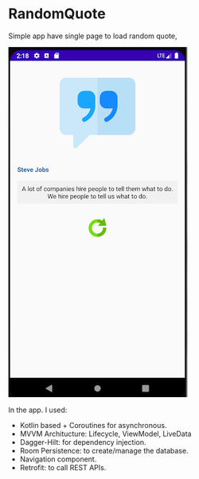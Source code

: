 # RandomQuote

Simple app have single page to load random quote,

<img src="/screenshot2.png"/>

In the app. I used:
  - Kotlin based + Coroutines for asynchronous.
  - MVVM Architucture: Lifecycle, ViewModel, LiveData
  - Dagger-Hilt: for dependency injection.
  - Room Persistence: to create/manage the database.
  - Navigation component.
  - Retrofit: to call REST APIs.

    
